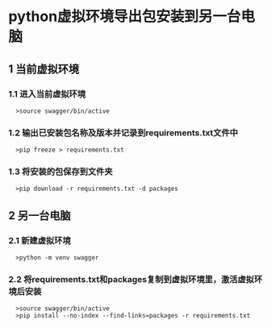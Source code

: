 # python虚拟环境导出包安装到另一台电脑

## 1 当前虚拟环境

### 1.1 进入当前虚拟环境

```
  >source swagger/bin/active
```

### 1.2 输出已安装包名称及版本并记录到requirements.txt文件中

```
  >pip freeze > requirements.txt
```

### 1.3 将安装的包保存到文件夹
```
  >pip download -r requirements.txt -d packages
```

## 2 另一台电脑
### 2.1 新建虚拟环境
```
  >python -m venv swagger
```

### 2.2 将requirements.txt和packages复制到虚拟环境里，激活虚拟环境后安装
```
  >source swagger/bin/active
  >pip install --no-index --find-links=packages -r requirements.txt
```
